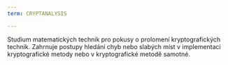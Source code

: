 ```yaml
---
term: CRYPTANALYSIS

---
```

Studium matematických technik pro pokusy o prolomení kryptografických technik. Zahrnuje postupy hledání chyb nebo slabých míst v implementaci kryptografické metody nebo v kryptografické metodě samotné.
